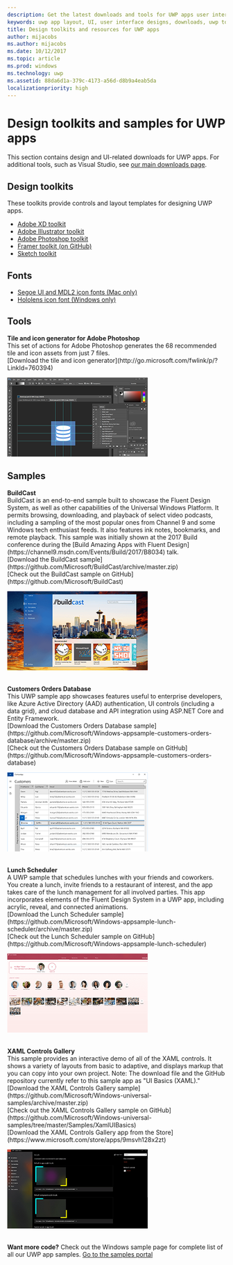 ```yaml
---
description: Get the latest downloads and tools for UWP apps user interface layout and controls designs.
keywords: uwp app layout, UI, user interface designs, downloads, uwp tools
title: Design toolkits and resources for UWP apps
author: mijacobs
ms.author: mijacobs
ms.date: 10/12/2017
ms.topic: article
ms.prod: windows
ms.technology: uwp
ms.assetid: 88da6d1a-379c-4173-a56d-d8b9a4eab5da
localizationpriority: high
---
```

# Design toolkits and samples for UWP apps
<link rel="stylesheet" href="https://az835927.vo.msecnd.net/sites/uwp/Resources/css/custom.css"> 

This section contains design and UI-related downloads for UWP apps. For additional tools, such as Visual Studio, see [our main downloads page](https://developer.microsoft.com/downloads). 


## Design toolkits

These toolkits provide controls and layout templates for designing UWP apps.

* [Adobe XD toolkit](https://aka.ms/adobexdtoolkit)
* [Adobe Illustrator toolkit](https://aka.ms/adobeillustratortoolkit)
* [Adobe Photoshop toolkit](https://aka.ms/adobephotoshoptoolkit)
* [Framer toolkit (on GitHub)](https://aka.ms/framertoolkit)
* [Sketch toolkit](https://aka.ms/sketchtoolkit)

## Fonts

* [Segoe UI and MDL2 icon fonts (Mac only)](https://aka.ms/SegoeFonts)
* [Hololens icon font (Windows only)](https://aka.ms/hololensiconfont)

## Tools

<div class="side-by-side">
<div class="side-by-side-content">
  <div class="side-by-side-content-left">
            <p><b>Tile and icon generator for Adobe Photoshop</b><br/>
            This set of actions for Adobe Photoshop generates the 68 recommended tile and icon assets from just 7 files. <br/>[Download the tile and icon generator](http://go.microsoft.com/fwlink/p/?LinkId=760394)</p>    
  </div>
  <div class="side-by-side-content-right">
<a href="http://go.microsoft.com/fwlink/p/?LinkId=760394"><img src="images/tile-icon-generator.png" alt="Download the tile and icon generator" /></a>
  </div>
</div>
</div>


## Samples

<div class="side-by-side">
<div class="side-by-side-content">
  <div class="side-by-side-content-left">
            <p><b>BuildCast</b> <br/>
            BuildCast is an end-to-end sample built to showcase the Fluent Design System, as well as other capabilities of the Universal Windows Platform. It permits browsing, downloading, and playback of select video podcasts, including a sampling of the most popular ones from Channel 9 and some Windows tech enthusiast feeds. It also features ink notes, bookmarks, and remote playback. This sample was initially shown at the 2017 Build conference during the [Build Amazing Apps with Fluent Design](https://channel9.msdn.com/Events/Build/2017/B8034) talk. <br/>[Download the BuildCast sample](https://github.com/Microsoft/BuildCast/archive/master.zip) <br/>[Check out the BuildCast sample on GitHub](https://github.com/Microsoft/BuildCast)</p>    
  </div>
  <div class="side-by-side-content-right">
<a href="https://github.com/Microsoft/BuildCast"><img src="images/buildcast.png" alt="Check out the BuildCast sample on GitHub" /></a>
  </div>
</div>
</div>
<br/>

<div class="side-by-side">
<div class="side-by-side-content">
  <div class="side-by-side-content-left">
            <p><b>Customers Orders Database</b> <br/>
            This UWP sample app showcases features useful to enterprise developers, like Azure Active Directory (AAD) authentication, UI controls (including a data grid), and cloud database and API integration using ASP.NET Core and Entity Framework. <br/>[Download the Customers Orders Database sample] (https://github.com/Microsoft/Windows-appsample-customers-orders-database/archive/master.zip) <br/>[Check out the Customers Orders Database sample on GitHub](https://github.com/Microsoft/Windows-appsample-customers-orders-database)</p>   
  </div>
  <div class="side-by-side-content-right">
<a href="https://github.com/Microsoft/Windows-appsample-customers-orders-database"><img src="images/customers-orders-database.png" alt="Check out the Customers Orders Database sample on GitHub" /></a>
  </div>
</div>
</div>
<br/>

<div class="side-by-side">
<div class="side-by-side-content">
  <div class="side-by-side-content-left">
            <p><b>Lunch Scheduler</b><br/>
            A UWP sample that schedules lunches with your friends and coworkers. You create a lunch, invite friends to a restaurant of interest, and the app takes care of the lunch management for all involved parties. This app incorporates elements of the Fluent Design System in a UWP app, including acrylic, reveal, and connected animations. <br/>[Download the Lunch Scheduler sample] (https://github.com/Microsoft/Windows-appsample-lunch-scheduler/archive/master.zip) <br/>[Check out the Lunch Scheduler sample on GitHub](https://github.com/Microsoft/Windows-appsample-lunch-scheduler)</p>    
  </div>
  <div class="side-by-side-content-right">
<a href="https://github.com/Microsoft/Windows-appsample-lunch-scheduler"><img src="images/lunch-scheduler.png" alt="Check out the Lunch Scheduler sample on GitHub" /></a>
  </div>
</div>
</div>
<br/>

<div class="side-by-side">
<div class="side-by-side-content">
  <div class="side-by-side-content-left">
            <p><b>XAML Controls Gallery</b><br/>
            This sample provides an interactive demo of all of the XAML controls. It shows a variety of layouts from basic to adaptive, and displays markup that you can copy into your own project. Note: The download file and the GitHub repository currently refer to this sample app as "UI Basics (XAML)." <br/>[Download the XAML Controls Gallery sample] (https://github.com/Microsoft/Windows-universal-samples/archive/master.zip) <br/>[Check out the XAML Controls Gallery sample on GitHub](https://github.com/Microsoft/Windows-universal-samples/tree/master/Samples/XamlUIBasics) <br/>[Download the XAML Controls Gallery app from the Store](https://www.microsoft.com/store/apps/9msvh128x2zt)</p>    
  </div>
  <div class="side-by-side-content-right">
<a href="https://github.com/Microsoft/Windows-universal-samples/tree/master/Samples/XamlUIBasics"><img src="images/xaml-controls-gallery.png" alt="Check out the XAML Controls Gallery sample on GitHub" /></a>
  </div>
</div>
</div>
<br/>

<b>Want more code?</b> Check out the Windows sample page for complete list of all our UWP app samples. [Go to the samples portal](https://developer.microsoft.com/samples)